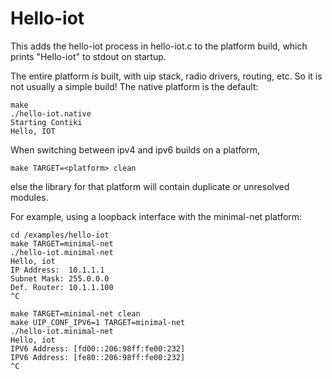 Hello-iot
===========

This adds the hello-iot process in hello-iot.c to the platform build, which
prints "Hello-iot" to stdout on startup.

The entire platform is built, with uip stack, radio drivers, routing, etc.
So it is not usually a simple build! The native platform is the default:

    make
    ./hello-iot.native
    Starting Contiki
    Hello, IOT

When switching between ipv4 and ipv6 builds on a platform,

    make TARGET=<platform> clean

else the library for that platform will contain duplicate or unresolved
modules.

For example, using a loopback interface with the minimal-net platform:

    cd /examples/hello-iot
    make TARGET=minimal-net
    ./hello-iot.minimal-net
    Hello, iot
    IP Address:  10.1.1.1
    Subnet Mask: 255.0.0.0
    Def. Router: 10.1.1.100
    ^C

    make TARGET=minimal-net clean
    make UIP_CONF_IPV6=1 TARGET=minimal-net
    ./hello-iot.minimal-net
    Hello, iot
    IPV6 Address: [fd00::206:98ff:fe00:232]
    IPV6 Address: [fe80::206:98ff:fe00:232]
    ^C

